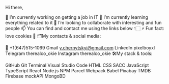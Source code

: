 Hi there,

🔭 I’m currently working on getting a job in IT 
🌱 I’m currently learning everything related to it 
👯 I’m looking to collaborate with interesting and fun people 
📫 You can find and contact me using the links below 👇🏻
⚡ Fun fact: love cookies 🍪
🗂️My contacts & social media:

📱 +1(647)515-1069
Gmail y.chernytskyi@gmail.com
LinkedIn pixelboyxl
Telegram therealco_okie
Instagram therealco_okie
🛠My stack & tools:

GitHub  Git  Terminal  Visual Studio Code  HTML  CSS  SACC  JavaScript  TypeScript  React  Node.js  NPM  Parcel  Webpack  Babel  Pixabay  TMDB  Firebase  mockAPI  MongoBD 
